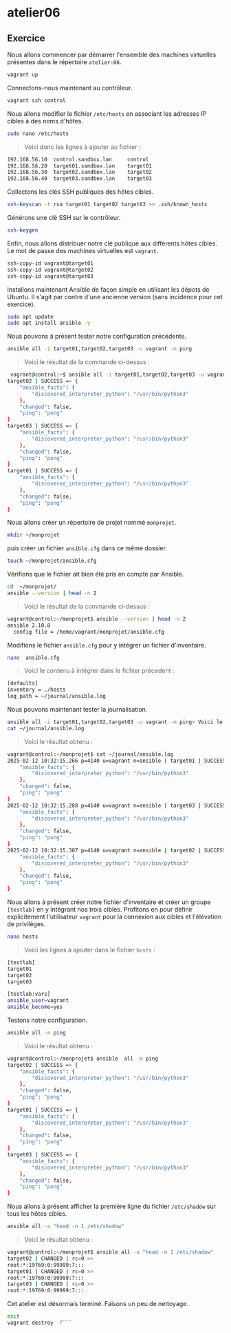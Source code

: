 # atelier06

## Exercice

Nous allons commencer par démarrer l'ensemble des machines virtuelles présentes dans le répertoire `atelier-06`.

```sh
vagrant up
```

Connectons-nous maintenant au contrôleur.

```sh 
vagrant ssh control
```

Nous allons modifier le fichier `/etc/hosts` en associant les adresses IP cibles à des noms d'hôtes.

```sh
sudo nano /etc/hosts
```

> Voici donc les lignes à ajouter au fichier :

```sh
192.168.56.10  control.sandbox.lan     control
192.168.56.20  target01.sandbox.lan    target01
192.168.56.30  target02.sandbox.lan    target02
192.168.56.40  target03.sandbox.lan    target03
```

Collectons les clés SSH publiques des hôtes cibles.

```sh
ssh-keyscan -t rsa target01 target02 target03 >> .ssh/known_hosts
```

Générons une clé SSH sur le contrôleur.

```sh
ssh-keygen
```

Enfin, nous allons distribuer notre clé publique aux différents hôtes cibles.
Le mot de passe des machines virtuelles est `vagrant`.

```sh
ssh-copy-id vagrant@target01
ssh-copy-id vagrant@target02
ssh-copy-id vagrant@target03
```

Installons maintenant Ansible de façon simple en utilisant les dépots de Ubuntu.
Il s'agit par contre d'une ancienne version (sans incidence pour cet exercice).

```sh
sudo apt update
sudo apt install ansible -y
```

Nous pouvons à présent tester notre configuration précédente.

```sh
ansible all -i target01,target02,target03 -u vagrant -m ping
```

> Voici le résultat de la commande ci-dessus :

```sh
 vagrant@control:~$ ansible all -i target01,target02,target03 -u vagrant -m ping
target02 | SUCCESS => {
    "ansible_facts": {
        "discovered_interpreter_python": "/usr/bin/python3"
    },
    "changed": false,
    "ping": "pong"
}
target03 | SUCCESS => {
    "ansible_facts": {
        "discovered_interpreter_python": "/usr/bin/python3"
    },
    "changed": false,
    "ping": "pong"
}
target01 | SUCCESS => {
    "ansible_facts": {
        "discovered_interpreter_python": "/usr/bin/python3"
    },
    "changed": false,
    "ping": "pong"
}
```

Nous allons créer un répertoire de projet nommé `monprojet`.

```sh
mkdir ~/monprojet
```

puis créer un fichier `ansible.cfg` dans ce même dossier. 

```sh
touch ~/monprojet/ansible.cfg
```

Vérifions que le fichier ait bien été pris en compte par Ansible.

```sh
cd  ~/monprojet/
ansible --version | head -n 2
```

> Voici le résultat de la commande ci-dessus :

```sh
vagrant@control:~/monprojet$ ansible --version | head -n 2
ansible 2.10.8
  config file = /home/vagrant/monprojet/ansible.cfg
```

Modifions le fichier `ansible.cfg` pour y intégrer un fichier d'inventaire. 

```sh
nano  ansible.cfg
```

> Voici le contenu à intégrer dans le fichier précedent : 

```sh
[defaults]
inventory = ./hosts
log_path = ~/journal/ansible.log
```

Nous pouvons maintenant tester la journalisation. 

```sh
ansible all -i target01,target02,target03 -u vagrant -m ping> Voici le contenu à intégrer dans le fichier précedent : 
cat ~/journal/ansible.log
```

> Voici le résultat obtenu : 

```sh 
vagrant@control:~/monprojet$ cat ~/journal/ansible.log 
2025-02-12 10:32:15,266 p=4140 u=vagrant n=ansible | target01 | SUCCESS => {
    "ansible_facts": {
        "discovered_interpreter_python": "/usr/bin/python3"
    },
    "changed": false,
    "ping": "pong"
}
2025-02-12 10:32:15,288 p=4140 u=vagrant n=ansible | target03 | SUCCESS => {
    "ansible_facts": {
        "discovered_interpreter_python": "/usr/bin/python3"
    },
    "changed": false,
    "ping": "pong"
}
2025-02-12 10:32:15,307 p=4140 u=vagrant n=ansible | target02 | SUCCESS => {
    "ansible_facts": {
        "discovered_interpreter_python": "/usr/bin/python3"
    },
    "changed": false,
    "ping": "pong"
}
```

Nous allons à présent créer notre fichier d'inventaire et créer un groupe `[testlab]` en y intégrant nos trois cibles.
Profitons en pour définir explicitement l'utilisateur `vagrant` pour la connexion aux cibles et l'élévation de privilèges.

```sh
nano hosts
```

> Voici les lignes à ajouter dans le fichier `hosts` : 

```sh
[testlab]
target01
target02
target03

[testlab:vars]
ansible_user=vagrant
ansible_become=yes
```

Testons notre configuration. 

```sh
ansible all -m ping
```

> Voici le résultat obtenu :

```sh
vagrant@control:~/monprojet$ ansible  all -m ping
target02 | SUCCESS => {
    "ansible_facts": {
        "discovered_interpreter_python": "/usr/bin/python3"
    },
    "changed": false,
    "ping": "pong"
}
target01 | SUCCESS => {
    "ansible_facts": {
        "discovered_interpreter_python": "/usr/bin/python3"
    },
    "changed": false,
    "ping": "pong"
}
target03 | SUCCESS => {
    "ansible_facts": {
        "discovered_interpreter_python": "/usr/bin/python3"
    },
    "changed": false,
    "ping": "pong"
}
```

Nous allons à présent afficher la première ligne du fichier `/etc/shadow` sur tous les hôtes cibles.

```sh
ansible all -a "head -n 1 /etc/shadow"
```

> Voici le résultat obtenu :

```sh
vagrant@control:~/monprojet$ ansible all -a "head -n 1 /etc/shadow"
target02 | CHANGED | rc=0 >>
root:*:19769:0:99999:7:::
target01 | CHANGED | rc=0 >>
root:*:19769:0:99999:7:::
target03 | CHANGED | rc=0 >>
root:*:19769:0:99999:7:::
```

Cet atelier est désormais terminé.
Faisons un peu de nettoyage.

```sh
exit 
vagrant destroy -f```
